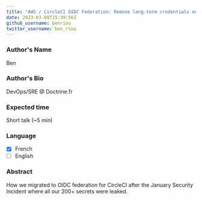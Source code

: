 ```yaml
---
title: "AWS / CircleCI OIDC Federation: Remove long-term credentials on CI"
date: 2023-03-08T15:39:56Z
github_username: benriou
twitter_username: ben_riou
---
```

### Author's Name

Ben

### Author's Bio

DevOps/SRE @ Doctrine.fr

### Expected time

Short talk (~5 min)

### Language

- [X] French
- [ ] English

### Abstract

How we migrated to OIDC federation for CircleCI after the January Security Incident where all our 200+ secrets were leaked. 

